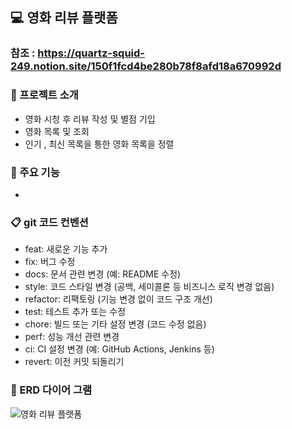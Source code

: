## 💻 영화 리뷰 플랫폼

### 참조 : https://quartz-squid-249.notion.site/150f1fcd4be280b78f8afd18a670992d

### 🪩 프로젝트 소개
* 영화 시청 후 리뷰 작성 및 별점 기입
* 영화 목록 및 조회
* 인기 , 최신 목록을 통한 영화 목록을 정렬

### 📢 주요 기능
* 

### 📋 git 코드 컨벤션
* feat: 새로운 기능 추가
* fix: 버그 수정
* docs: 문서 관련 변경 (예: README 수정)
* style: 코드 스타일 변경 (공백, 세미콜론 등 비즈니스 로직 변경 없음)
* refactor: 리팩토링 (기능 변경 없이 코드 구조 개선)
* test: 테스트 추가 또는 수정
* chore: 빌드 또는 기타 설정 변경 (코드 수정 없음)
* perf: 성능 개선 관련 변경
* ci: CI 설정 변경 (예: GitHub Actions, Jenkins 등)
* revert: 이전 커밋 되돌리기


### 📔 ERD 다이어 그램
![영화 리뷰 플랫폼](https://github.com/user-attachments/assets/16e70ce2-dd94-4dea-b0f5-cbda2d4063f5)

